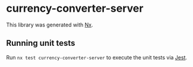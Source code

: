 # currency-converter-server

This library was generated with [Nx](https://nx.dev).

## Running unit tests

Run `nx test currency-converter-server` to execute the unit tests via [Jest](https://jestjs.io).
